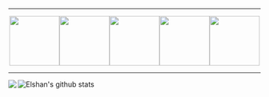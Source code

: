 <br />

---

<p align="center">
  <img src="https://media3.giphy.com/media/ln7z2eWriiQAllfVcn/200w.webp" width="100"><img src="https://i.giphy.com/media/eNAsjO55tPbgaor7ma/200w.webp" width="100"><img src="https://media3.giphy.com/media/kdFc8fubgS31b8DsVu/giphy.webp" width="100"><img src="https://i.giphy.com/media/KzJkzjggfGN5Py6nkT/200.webp" width="100"><img src="https://i.giphy.com/media/IdyAQJVN2kVPNUrojM/200.webp" width="100">
  </p>

---

<img align="left" src='https://github-readme-stats.vercel.app/api/top-langs/?username=elshanx&theme=gotham&'/>

![Elshan's github stats](https://github-readme-stats.vercel.app/api?username=elshanx&count_private=true&show_icons=true&theme=gotham)
